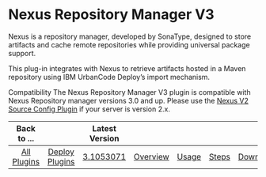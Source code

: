 
Nexus Repository Manager V3
===========================

Nexus is a repository manager, developed by SonaType, designed to store artifacts and cache remote repositories while providing universal package support.

This plug-in integrates with Nexus to retrieve artifacts hosted in a Maven repository using IBM UrbanCode Deploy’s import mechanism.

Compatibility The Nexus Repository Manager V3 plugin is compatible with Nexus Repository manager versions 3.0 and up. Please use the [Nexus V2 Source Config Plugin](https://developer.ibm.com/urbancode/plugin/nexus-source-config/) if your server is version 2.x.


|Back to ...||Latest Version|||||
| :---: | :---: | :---: | :---: | :---: | :---: | :---: |
|[All Plugins](../../index.md)|[Deploy Plugins](../README.md)|[3.1053071](https://raw.githubusercontent.com/UrbanCode/IBM-UCD-PLUGINS/main/files/sourceconfig-nexus-v3/sourceconfig-nexus-v3-3.1053071.zip)|[Overview](overview.md)|[Usage](usage.md)|[Steps](steps.md)|[Downloads](downloads.md)|
